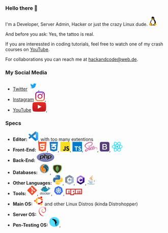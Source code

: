 ### Hello there 👋

I'm a Developer, Server Admin, Hacker or just the crazy Linux dude. <img src="./logos/Tux.png" height="30">

And before you ask: Yes, the tattoo is real.

If you are interessted in coding tutorials, feel free to watch one of my crash courses on [YouTube](https://www.youtube.com/channel/UC7bRlNSCSDqgOwyt5ZxnPfA).

For collaborations you can reach me at <hackandcode@web.de>.

### My Social Media
* [Twitter](https://twitter.com/hackandcode) <img src="./logos/twitter.png" height="30">, 
* [Instagram](https://www.instagram.com/hackandcode/) <img src="./logos/insta.png" height="30">, 
* [YouTube](https://www.youtube.com/channel/UC7bRlNSCSDqgOwyt5ZxnPfA) <img src="./logos/yt.png" height="30">, 

### Specs

* **Editor:** <img src="./logos/VSCode.png" height="30">,  with too many extentions
* **Front-End:** <img src="./logos/HTML.png" height="30">, <img src="./logos/CSS.png" height="30">, <img src="./logos/JS.png" height="30">, <img src="./logos/TS.png" height="30">, <img src="./logos/sass.svg" height="30">, <img src="./logos/Bootstrap.png" height="30">, <img src="./logos/React.png" height="30">
* **Back-End:** <img src="./logos/PHP.png" height="30">
* **Databases:** <img src="./logos/MySQL.png" height="35">, <img src="./logos/MongoDB.png" height="30">
* **Other Languages:** <img src="./logos/Python.png" height="30">, <img src="./logos/C.png" height="30">, <img src="./logos/CS.png" height="30">, <img src="./logos/Java.png" height="30">
* **Tools:** <img src="./logos/Git.png" height="30">, <img src="./logos/Docker.png" height="30">, <img src="./logos/kubernetes.png" height="30">, <img src="./logos/npm.png" height="20">
* **Main OS:** <img src="./logos/Ubuntu.png" height="30"> and other Linux Distros (kinda Distrohopper)
* **Server OS:** <img src="./logos/Debian.png" height="30">
* **Pen-Testing OS:** <img src="./logos/Parrot.png" height="30">, 
